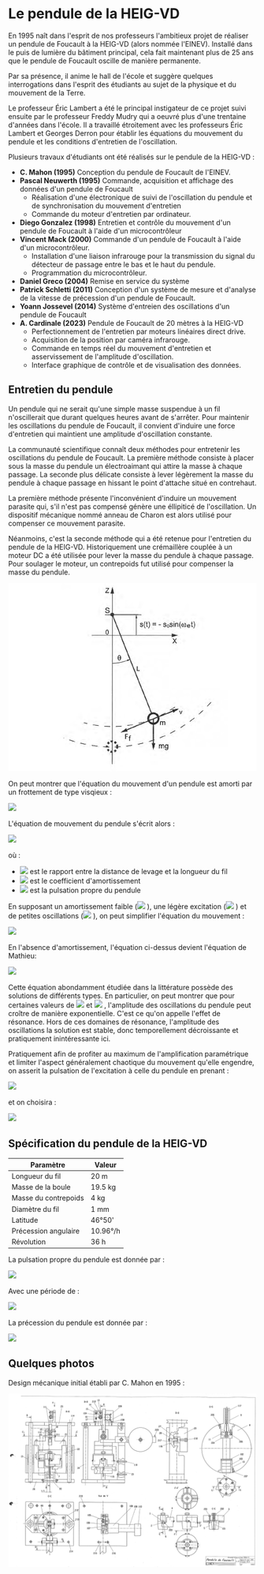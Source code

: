 # Le pendule de la HEIG-VD

En 1995 naît dans l'esprit de nos professeurs l'ambitieux projet de réaliser un pendule de Foucault à la HEIG-VD (alors nommée l'EINEV). Installé dans le puis de lumière du bâtiment principal, cela fait maintenant plus de 25 ans que le pendule de Foucault oscille de manière permanente.

Par sa présence, il anime le hall de l'école et suggère quelques interrogations dans l'esprit des étudiants au sujet de la physique et du mouvement de la Terre.

Le professeur Éric Lambert a été le principal instigateur de ce projet suivi  ensuite par le professeur Freddy Mudry qui a oeuvré plus d'une trentaine d'années dans l'école. Il a travaillé étroitement avec les professeurs Éric Lambert et Georges Derron pour établir les équations du mouvement du pendule et les conditions d'entretien de l'oscillation.

Plusieurs travaux d'étudiants ont été réalisés sur le pendule de la HEIG-VD :

- **C. Mahon (1995)** Conception du pendule de Foucault de l'EINEV.
- **Pascal Neuwerth (1995)** Commande, acquisition et affichage des données d'un pendule de Foucault
  - Réalisation d'une électronique de suivi de l'oscillation du pendule et de synchronisation du mouvement d'entretien
  - Commande du moteur d'entretien par ordinateur.
- **Diego Gonzalez (1998)** Entretien et contrôle du mouvement d'un pendule de Foucault à l'aide d'un microcontrôleur
- **Vincent Mack (2000)** Commande d'un pendule de Foucault à l'aide d'un microcontrôleur.
  - Installation d'une liaison infrarouge pour la transmission du signal du détecteur de passage entre le bas et le haut du pendule.
  - Programmation du microcontrôleur.
- **Daniel Greco (2004)** Remise en service du système
- **Patrick Schletti (2011)** Conception d'un système de mesure et d'analyse de la vitesse de précession d'un pendule de Foucault.
- **Yoann Jossevel (2014)** Système d'entreien des oscillations d'un pendule de Foucault
- **A. Cardinale (2023)** Pendule de Foucault de 20 mètres à la HEIG-VD
  - Perfectionnement de l'entretien par moteurs linéaires direct drive.
  - Acquisition de la position par caméra infrarouge.
  - Commande en temps réel du mouvement d'entretien et asservissement de l'amplitude d'oscillation.
  - Interface graphique de contrôle et de visualisation des données.

## Entretien du pendule <!-- {docsify-ignore} -->

Un pendule qui ne serait qu'une simple masse suspendue à un fil n'oscillerait que durant quelques heures avant de s'arrêter. Pour maintenir les oscillations du pendule de Foucault, il convient d'induire une force d'entretien qui maintient une amplitude d'oscillation constante.

La communauté scientifique connaît deux méthodes pour entretenir les oscillations du pendule de Foucault. La première méthode consiste à placer sous la masse du pendule un électroaimant qui attire la masse à chaque passage. La seconde plus délicate consiste à lever légèrement la masse du pendule à chaque passage en hissant le point d'attache situé en contrehaut.

La première méthode présente l'inconvénient d'induire un mouvement parasite qui, s'il n'est pas compensé génère une éllipiticé de l'oscillation. Un dispositif mécanique nommé anneau de Charon est alors utilisé pour compenser ce mouvement parasite.

Néanmoins, c'est la seconde méthode qui a été retenue pour l'entretien du pendule de la HEIG-VD. Historiquement une crémaillère couplée à un moteur DC a été utilisée pour lever la masse du pendule à chaque passage. Pour soulager le moteur, un contrepoids fut utilisé pour compenser la masse du pendule.

![principe](_media/principe.png)

On peut montrer que l'équation du mouvement d'un pendule est amorti par un frottement de type visqieux :

![](https://math.now.sh?from=F_f=-c_fv)

L'équation de mouvement du pendule s'écrit alors :

![](https://math.now.sh?from=\ddot{\theta}+2\gamma\dot{\theta}+\omega_0^2\left[1-\alpha\left(\frac{\omega_e}{\omega_0}\right)^2\cos(\omega_et)\right]\theta=0)

où :

- ![](https://math.now.sh?from=\alpha=s_0/L) est le rapport entre la distance de levage et la longueur du fil
- ![](https://math.now.sh?from=\gamma=c_f/2m)
 est le coefficient d'amortissement
- ![](https://math.now.sh?from=\omega_0=\sqrt{g/L})
 est la pulsation propre du pendule

En supposant un amortissement faible (![](https://math.now.sh?from=\gamma\ll\omega_0)
), une légère excitation (![](https://math.now.sh?from=\alpha\ll1)
) et de petites oscillations (![](https://math.now.sh?from=\sin\theta\approx\theta)
), on peut simplifier l'équation du mouvement :

![](https://math.now.sh?from=\ddot{\theta}+2\gamma\dot{\theta}+\omega_0^2\left[1-\alpha\left(\frac{\omega_e}{\omega_0}\right)^2\cos(\omega_et)\right]\theta=0)


En l'absence d'amortissement, l'équation ci-dessus devient l'équation de Mathieu:

![](https://math.now.sh?from=\ddot{\theta}+\omega_0^2\left[1-\alpha\left(\frac{\omega_e}{\omega_0}\right)^2\cos(\omega_et)\right]\theta=0)


Cette équation abondamment étudiée dans la littérature possède des solutions de différents types. En particulier, on peut montrer que pour certaines valeurs de ![](https://math.now.sh?from=\omega_e)
 et ![](https://math.now.sh?from=\alpha)
, l'amplitude des oscillations du pendule peut croître de manière exponentielle. C'est ce qu'on appelle l'effet de résonance. Hors de ces domaines de résonance, l'amplitude des oscillations la solution est stable, donc temporellement décroissante et pratiquement inintéressante ici.

Pratiquement afin de profiter au maximum de l'amplification paramétrique et limiter l'aspect généralement chaotique du mouvement qu'elle engendre, on asserit la pulsation de l'excitation à celle du pendule en prenant :

![](https://math.now.sh?from=\omega_e=2\omega_0)


et on choisira :

![](https://math.now.sh?from=\alpha=\frac{s_0}{L}>\frac{\gamma}{\omega_0})


## Spécification du pendule de la HEIG-VD <!-- {docsify-ignore} -->

| Paramètre | Valeur |
|-----------|--------|
| Longueur du fil | 20 m |
| Masse de la boule | 19.5 kg |
| Masse du contrepoids | 4 kg |
| Diamètre du fil | 1 mm |
| Latitude | 46°50' |
| Précession angulaire | 10.96°/h |
| Révolution | 36 h |

La pulsation propre du pendule est donnée par :

![](https://math.now.sh?from=\omega_0=\sqrt{\frac{g}{L}}=0.7\text{Hz})


Avec une période de :

![](https://math.now.sh?from=T_0=\frac{2\pi}{\omega_0}=9\text{s})


La précession du pendule est donnée par :

![](https://math.now.sh?from=\Omega_F=\Omega_T\sin\theta_L=10.96\text{deg/h})



## Quelques photos <!-- {docsify-ignore} -->

Design mécanique initial établi par C. Mahon en 1995 :

![Dessin mécanique](_media/dessin-mecanique.png)